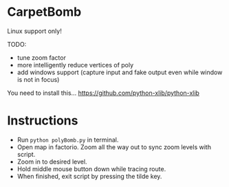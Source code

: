 # CarpetBomb

Linux support only!

TODO:
 - tune zoom factor
 - more intelligently reduce vertices of poly
 - add windows support (capture input and fake output even while window is not in focus)

You need to install this...
https://github.com/python-xlib/python-xlib


# Instructions
 - Run `python polyBomb.py` in terminal.
 - Open map in factorio. Zoom all the way out to sync zoom levels with script.
 - Zoom in to desired level.
 - Hold middle mouse button down while tracing route.
 - When finished, exit script by pressing the tilde key.
 
